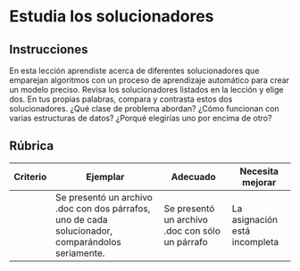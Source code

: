 # Estudia los solucionadores

## Instrucciones

En esta lección aprendiste acerca de diferentes solucionadores que emparejan algoritmos con un proceso de aprendizaje automático para crear un modelo preciso. Revisa los solucionadores listados en la lección y elige dos. En tus propias palabras, compara y contrasta estos dos solucionadores. ¿Qué clase de problema abordan? ¿Cómo funcionan con varias estructuras de datos? ¿Porqué elegirías uno por encima de otro?

## Rúbrica

| Criterio | Ejemplar                                                                                      | Adecuado                                         | Necesita mejorar            |
| -------- | ---------------------------------------------------------------------------------------------- | ------------------------------------------------ | ---------------------------- |
|          | Se presentó un archivo .doc con dos párrafos, uno de cada solucionador, comparándolos seriamente. | Se presentó un archivo .doc con sólo un párrafo | La asignación está incompleta |
